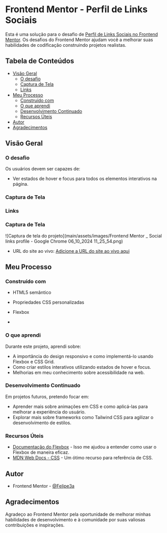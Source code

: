 # Frontend Mentor - Perfil de Links Sociais

Esta é uma solução para o desafio de [Perfil de Links Sociais no Frontend Mentor](https://www.frontendmentor.io/challenges/social-links-profile-UG32l9m6dQ). Os desafios do Frontend Mentor ajudam você a melhorar suas habilidades de codificação construindo projetos realistas.

## Tabela de Conteúdos

- [Visão Geral](#visão-geral)
  - [O desafio](#o-desafio)
  - [Captura de Tela](#captura-de-tela)
  - [Links](#links)
- [Meu Processo](#meu-processo)
  - [Construído com](#construído-com)
  - [O que aprendi](#o-que-aprendi)
  - [Desenvolvimento Continuado](#desenvolvimento-continuado)
  - [Recursos Úteis](#recursos-úteis)
- [Autor](#autor)
- [Agradecimentos](#agradecimentos)

## Visão Geral

### O desafio

Os usuários devem ser capazes de:

- Ver estados de hover e focus para todos os elementos interativos na página.

### Captura de Tela



### Links

### Captura de Tela

![Captura de tela do projeto](main/assets/images/Frontend Mentor _ Social links profile - Google Chrome 06_10_2024 11_25_54.png)

- URL do site ao vivo: [Adicione a URL do site ao vivo aqui](https://felipe3a.github.io/social-links-profile-main/)

## Meu Processo

### Construído com

- HTML5 semântico
- Propriedades CSS personalizadas
- Flexbox

-


### O que aprendi

Durante este projeto, aprendi sobre:

- A importância do design responsivo e como implementá-lo usando Flexbox e CSS Grid.
- Como criar estilos interativos utilizando estados de hover e focus.
- Melhorias em meu conhecimento sobre acessibilidade na web.

### Desenvolvimento Continuado

Em projetos futuros, pretendo focar em:

- Aprender mais sobre animações em CSS e como aplicá-las para melhorar a experiência do usuário.
- Explorar mais sobre frameworks como Tailwind CSS para agilizar o desenvolvimento de estilos.

### Recursos Úteis

- [Documentação do Flexbox](https://css-tricks.com/snippets/css/a-guide-to-flexbox/) - Isso me ajudou a entender como usar o Flexbox de maneira eficaz.
- [MDN Web Docs - CSS](https://developer.mozilla.org/pt-BR/docs/Web/CSS) - Um ótimo recurso para referência de CSS.

## Autor


- Frontend Mentor - [@Felipe3a](https://www.frontendmentor.io/profile/Felipe3a)


## Agradecimentos

Agradeço ao Frontend Mentor pela oportunidade de melhorar minhas habilidades de desenvolvimento e à comunidade por suas valiosas contribuições e inspirações.
